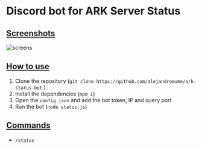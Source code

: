 # Discord bot for ARK Server Status 

## <ins>Screenshots

   ![screens](https://user-images.githubusercontent.com/43515908/112724075-6f512a80-8f09-11eb-9347-437f7be490e8.JPG)

## <ins>How to use

1. Clone the repository (`git clone https://github.com/alejandromume/ark-status-bot` )
2. Install the dependencies (`npm i`)
3. Open the `config.json` and add the bot token, IP and query port
4. Run the bot (`node status.js`)

## <ins>Commands

* `/status`


